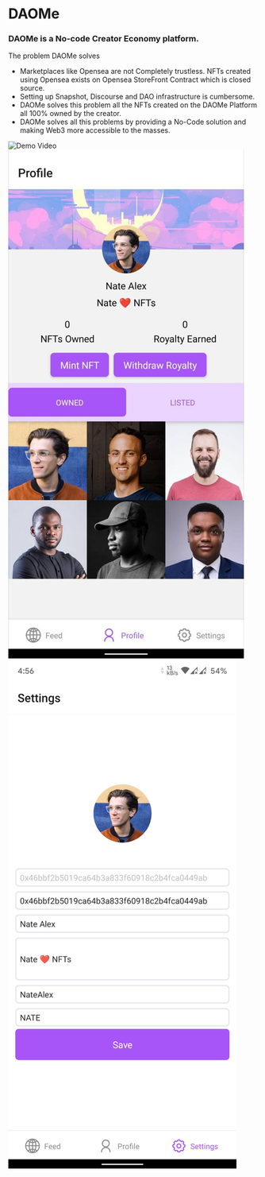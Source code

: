 # DAOMe

### DAOMe is a No-code Creator Economy platform.

The problem DAOMe solves

-   Marketplaces like Opensea are not Completely trustless.
    NFTs created using Opensea exists on Opensea StoreFront Contract which is closed source.
-   Setting up Snapshot, Discourse and DAO infrastructure is cumbersome.
-   DAOMe solves this problem all the NFTs created on the DAOMe Platform all 100% owned by the creator.
-   DAOMe solves all this problems by providing a No-Code solution and making Web3 more accessible to the masses.


![Demo Video](https://www.youtube.com/watch?v=VZGs_hDdqnY)
![screenshot-1](./assets/1.jpeg)
![screenshot-2](./assets/2.png)
